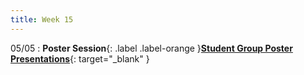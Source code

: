 ```yaml
---
title: Week 15
---
```

05/05
: **Poster Session**{: .label .label-orange }[**Student Group Poster Presentations**](){: target="_blank" }
